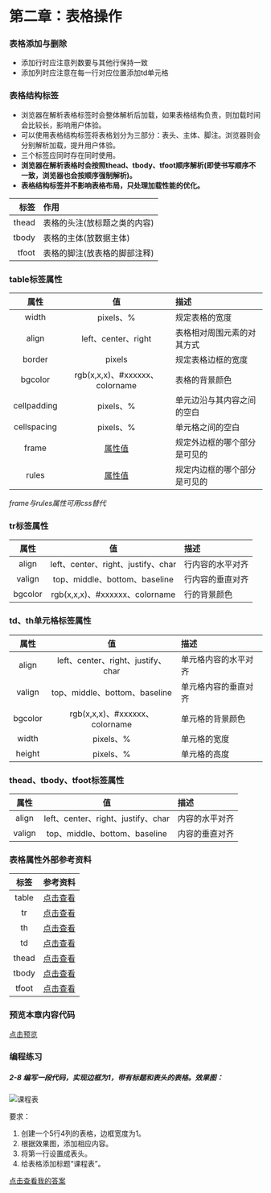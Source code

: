 # 第二章：表格操作

### 表格添加与删除
- 添加行时应注意列数要与其他行保持一致
- 添加列时应注意在每一行对应位置添加td单元格

### 表格结构标签
- 浏览器在解析表格标签时会整体解析后加载，如果表格结构负责，则加载时间会比较长，影响用户体验。
- 可以使用表格结构标签将表格划分为三部分：表头、主体、脚注。浏览器则会分别解析加载，提升用户体验。
- 三个标签应同时存在同时使用。
- **浏览器在解析表格时会按照thead、tbody、tfoot顺序解析(即使书写顺序不一致，浏览器也会按顺序强制解析)。**
- **表格结构标签并不影响表格布局，只处理加载性能的优化。**

|标签|作用|
|---:|:---|
|thead|表格的头注(放标题之类的内容)|
|tbody|表格的主体(放数据主体)|
|tfoot|表格的脚注(放表格的脚部注释)|

### table标签属性

|属性|值|描述|
|:---:|:---:|:---|
|width|pixels、%|规定表格的宽度|
|align|left、center、right|表格相对周围元素的对其方式|
|border|pixels|规定表格边框的宽度|
|bgcolor|rgb(x,x,x)、#xxxxxx、colorname|表格的背景颜色|
|cellpadding|pixels、%|单元边沿与其内容之间的空白|
|cellspacing|pixels、%|单元格之间的空白|
|frame|[属性值](http://www.w3school.com.cn/tags/att_table_frame.asp)|规定外边框的哪个部分是可见的|
|rules|[属性值](http://www.w3school.com.cn/tags/att_table_rules.asp)|规定内边框的哪个部分是可见的|

*frame与rules属性可用css替代*

### tr标签属性

|属性|值|描述|
|:---:|:---:|:---|
|align|left、center、right、justify、char|行内容的水平对齐|
|valign|top、middle、bottom、baseline|行内容的垂直对齐|
|bgcolor|rgb(x,x,x)、#xxxxxx、colorname|行的背景颜色|

### td、th单元格标签属性

|属性|值|描述|
|:---:|:---:|:---|
|align|left、center、right、justify、char|单元格内容的水平对齐|
|valign|top、middle、bottom、baseline|单元格内容的垂直对齐|
|bgcolor|rgb(x,x,x)、#xxxxxx、colorname|单元格的背景颜色|
|width|pixels、%|单元格的宽度|
|height|pixels、%|单元格的高度|

### thead、tbody、tfoot标签属性
|属性|值|描述|
|:---:|:---:|:---|
|align|left、center、right、justify、char|内容的水平对齐|
|valign|top、middle、bottom、baseline|内容的垂直对齐|

### 表格属性外部参考资料
|标签|参考资料|
|:---:|:---|
|table|[点击查看](http://www.w3school.com.cn/tags/tag_table.asp)|
|tr|[点击查看](http://www.w3school.com.cn/tags/tag_tr.asp)|
|th|[点击查看](http://www.w3school.com.cn/tags/tag_th.asp)|
|td|[点击查看](http://www.w3school.com.cn/tags/tag_td.asp)|
|thead|[点击查看](http://www.w3school.com.cn/tags/tag_thead.asp)|
|tbody|[点击查看](http://www.w3school.com.cn/tags/tag_tbody.asp)|
|tfoot|[点击查看](http://www.w3school.com.cn/tags/tag_tfoot.asp)|

### 预览本章内容代码
[点击预览](index.html)

### 编程练习
##### 2-8 编写一段代码，实现边框为1，带有标题和表头的表格。效果图：
![课程表](https://climg.mukewang.com/58c10ad20001c3ef03000203.jpg)

要求：
1. 创建一个5行4列的表格，边框宽度为1。
2. 根据效果图，添加相应内容。
3. 将第一行设置成表头。
4. 给表格添加标题“课程表”。

[点击查看我的答案](2-8.html)
